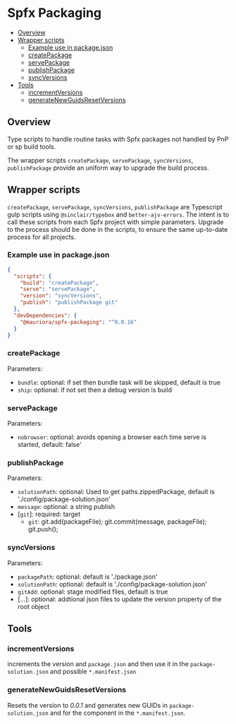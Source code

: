 # Spfx Packaging

- [Overview](#overview)
- [Wrapper scripts](#wrapper-scripts)
  - [Example use in package.json](#example-use-in-packagejson)
  - [createPackage](#createpackage)
  - [servePackage](#servepackage)
  - [publishPackage](#publishpackage)
  - [syncVersions](#syncversions)
- [Tools](#tools)
  - [incrementVersions](#incrementversions)
  - [generateNewGuidsResetVersions](#generatenewguidsresetversions)

## Overview

Type scripts to handle routine tasks with Spfx packages not handled by PnP or sp build tools.

The wrapper scripts `createPackage`, `servePackage`, `syncVersions`, `publishPackage` provide an uniform way to upgrade the build process.

## Wrapper scripts

`createPackage`, `servePackage`, `syncVersions`, `publishPackage` are Typescript gulp scripts using `@sinclair/typebox` and `better-ajv-errors`.
The intent is to call these scripts from each Spfx project with simple parameters. Upgrade to the process should be done in the scripts, to ensure the same up-to-date process for all projects.

### Example use in package.json

```json
{
  "scripts": {
    "build": "createPackage",
    "serve": "servePackage",
    "version": "syncVersions",
    "publish": "publishPackage git"
  },
  "devDependencies": {
    "@mauriora/spfx-packaging": "^0.0.16"
  }
}
```

### createPackage

Parameters:

- `bundle`: optional: if set then bundle task will be skipped, default is true
- `ship`: optional: if not set then a debug version is build

### servePackage

Parameters:

- `nobrowser`: optional: avoids opening a browser each time serve is started, default: false'

### publishPackage

Parameters:

- `solutionPath`: optional: Used to get paths.zippedPackage, default is './config/package-solution.json'
- `message`: optional: a string publish
- [`git`]: required: target
  - `git`: git.add(packageFile); git.commit(message, packageFile); git.push();

### syncVersions

Parameters:

- `packagePath`: optional: default is './package.json'
- `solutionPath`: optional: default is './config/package-solution.json'
- `gitAdd`: optional: stage modified files, default is true
- [...]: optional: addtional json files to update the version property of the root object

## Tools

### incrementVersions

increments the version and `package.json` and then use it in the `package-solution.json` and possible `*.manifest.json`

### generateNewGuidsResetVersions

Resets the version to *0.0.1* and generates new GUIDs in `package-solution.json` and for the component in the `*.manifest.json`.
